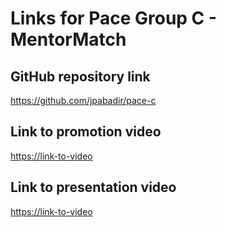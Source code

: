 # Links for Pace Group C - MentorMatch

## GitHub repository link

<https://github.com/jpabadir/pace-c>

## Link to promotion video

<https://link-to-video>

## Link to presentation video

<https://link-to-video>
